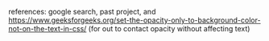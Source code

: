 references: google search, past project, and https://www.geeksforgeeks.org/set-the-opacity-only-to-background-color-not-on-the-text-in-css/ (for out to contact opacity without affecting text)
